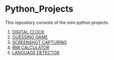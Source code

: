 # Python_Projects
This repository consists of the mini python projects.
1. <a href ="https://github.com/sparshpatial/Python_Projects/blob/main/Digital%20Clock.py">DIGITAL CLOCK</a>
2. <a href="https://github.com/sparshpatial/Python_Projects/blob/main/Guessing_Game.py">GUESSING GAME</a>
3. <a href="https://github.com/sparshpatial/Python_Projects/tree/main/Capturing%20Screenshot">SCREENSHOT CAPTURING</a> 
4. <a href="https://github.com/sparshpatial/Python_Projects/blob/main/BMI_calculator.py">BMI CALCULATOR</a>
5. <a href="https://github.com/sparshpatial/Python_Projects/tree/main/lang_detect">LANGUAGE DETECTOR</a>
